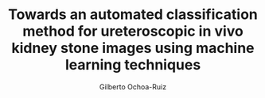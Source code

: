 ---
paperId: 3
author: Gilberto Ochoa-Ruiz
publicationauthor: Ochoa-Ruiz, G.
title: Towards an automated classification method for ureteroscopic in vivo kidney stone images using machine learning techniques
pdf: --
poster: Poster_Gilberto_Ochoa1
alt: --
type: Poster
topic: Machine Learning
subtopic: Applications
link: http://localhost:4000/papers/icml/2020/pdf/Poster_Gilberto_Ochoa1.pdf
conference: icml
year: 2020
tags: icml-2020
location: Virtual
---